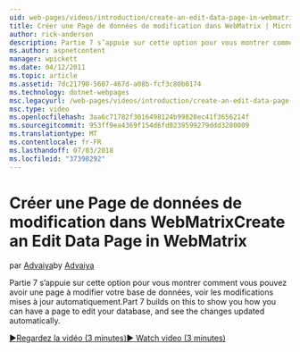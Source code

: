 ```yaml
---
uid: web-pages/videos/introduction/create-an-edit-data-page-in-webmatrix
title: Créer une Page de données de modification dans WebMatrix | Microsoft Docs
author: rick-anderson
description: Partie 7 s’appuie sur cette option pour vous montrer comment vous pouvez avoir une page à modifier votre base de données, voir les modifications mises à jour automatiquement.
ms.author: aspnetcontent
manager: wpickett
ms.date: 04/12/2011
ms.topic: article
ms.assetid: 7dc21790-5607-467d-a08b-fcf3c80b0174
ms.technology: dotnet-webpages
msc.legacyurl: /web-pages/videos/introduction/create-an-edit-data-page-in-webmatrix
msc.type: video
ms.openlocfilehash: 3aa6c71782f3016498124b99828ec41f3656214f
ms.sourcegitcommit: 953ff9ea4369f154d6fd0239599279ddd3280009
ms.translationtype: MT
ms.contentlocale: fr-FR
ms.lasthandoff: 07/03/2018
ms.locfileid: "37398292"
---
```

<a name="create-an-edit-data-page-in-webmatrix"></a><span data-ttu-id="8316f-103">Créer une Page de données de modification dans WebMatrix</span><span class="sxs-lookup"><span data-stu-id="8316f-103">Create an Edit Data Page in WebMatrix</span></span>
====================
<span data-ttu-id="8316f-104">par [Advaiya](https://twitter.com/Advaiyasolns)</span><span class="sxs-lookup"><span data-stu-id="8316f-104">by [Advaiya](https://twitter.com/Advaiyasolns)</span></span>

<span data-ttu-id="8316f-105">Partie 7 s’appuie sur cette option pour vous montrer comment vous pouvez avoir une page à modifier votre base de données, voir les modifications mises à jour automatiquement.</span><span class="sxs-lookup"><span data-stu-id="8316f-105">Part 7 builds on this to show you how you can have a page to edit your database, and see the changes updated automatically.</span></span>

[<span data-ttu-id="8316f-106">&#9654;Regardez la vidéo (3 minutes)</span><span class="sxs-lookup"><span data-stu-id="8316f-106">&#9654; Watch video (3 minutes)</span></span>](https://channel9.msdn.com/Blogs/ASP-NET-Site-Videos/create-an-edit-data-page-in-webmatrix)
